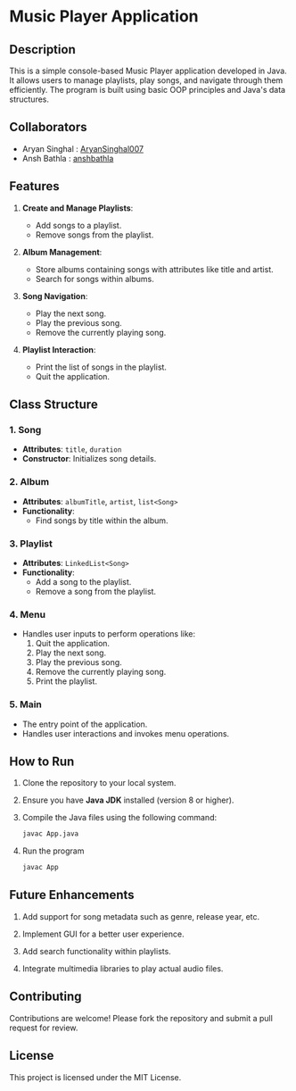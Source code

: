 # Music Player Application

## Description
This is a simple console-based Music Player application developed in Java. It allows users to manage playlists, play songs, and navigate through them efficiently. The program is built using basic OOP principles and Java's data structures.

## Collaborators
- Aryan Singhal : [AryanSinghal007](https://github.com/AryanSinghal007)
- Ansh Bathla : [anshbathla](https://github.com/anshbathla)

## Features
1. **Create and Manage Playlists**:
   - Add songs to a playlist.
   - Remove songs from the playlist.

2. **Album Management**:
   - Store albums containing songs with attributes like title and artist.
   - Search for songs within albums.

3. **Song Navigation**:
   - Play the next song.
   - Play the previous song.
   - Remove the currently playing song.

4. **Playlist Interaction**:
   - Print the list of songs in the playlist.
   - Quit the application.


## Class Structure

### 1. **Song**
- **Attributes**: `title`, `duration`
- **Constructor**: Initializes song details.

### 2. **Album**
- **Attributes**: `albumTitle`, `artist`, `list<Song>`
- **Functionality**: 
  - Find songs by title within the album.

### 3. **Playlist**
- **Attributes**: `LinkedList<Song>`
- **Functionality**:
  - Add a song to the playlist.
  - Remove a song from the playlist.

### 4. **Menu**
- Handles user inputs to perform operations like:
  1. Quit the application.
  2. Play the next song.
  3. Play the previous song.
  4. Remove the currently playing song.
  5. Print the playlist.

### 5. **Main**
- The entry point of the application.
- Handles user interactions and invokes menu operations.


## How to Run

1. Clone the repository to your local system.
2. Ensure you have **Java JDK** installed (version 8 or higher).
3. Compile the Java files using the following command:

   ```bash
   javac App.java
4. Run the program

   ```bash
   javac App

## Future Enhancements

1. Add support for song metadata such as genre, release year, etc.

2. Implement GUI for a better user experience.

3. Add search functionality within playlists.

4. Integrate multimedia libraries to play actual audio files.

## Contributing
Contributions are welcome! Please fork the repository and submit a pull request for review.

## License
This project is licensed under the MIT License.
